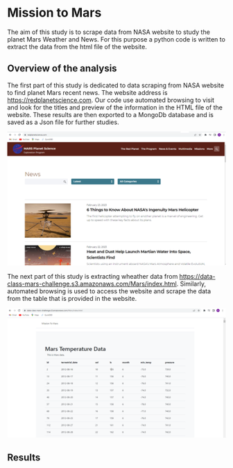# Mission to Mars
The aim of this study is to scrape data from NASA website to study the planet Mars Weather and News. For this purpose a python code is written to extract the data from the html file of the website.

## Overview of the analysis
The first part of this study is dedicated to data scraping from NASA website to find planet Mars recent news. The website address is https://redplanetscience.com. Our code use automated browsing to visit and look for the titles and preview of the information in the HTML file of the website. These results are then exported to a MongoDb database and is saved as a Json file for further studies.

![Mars_News_Website](Resources/articles_website.PNG)

The next part of this study is extracting wheather data from https://data-class-mars-challenge.s3.amazonaws.com/Mars/index.html. Similarly, automated browsing is used to access the website and scrape the data from the table that is provided in the website.

![Mars_News_Website](Resources/Wheather_data_website.PNG)

## Results

